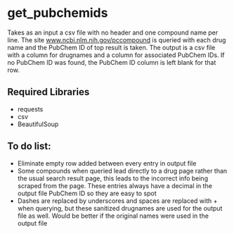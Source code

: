 # get_pubchemids

Takes as an input a csv file with no header and one compound name per line.
The site www.ncbi.nlm.nih.gov/pccompound is queried with each drug name and the PubChem ID of top result is taken.
The output is a csv file with a column for drugnames and a column for associated PubChem IDs. If no PubChem ID was found, the PubChem ID column is left blank for that row.



## Required Libraries

* requests
* csv
* BeautifulSoup

## To do list:

* Eliminate empty row added between every entry in output file
* Some compounds when queried lead directly to a drug page rather than the usual search result page, this leads to the incorrect info being scraped from the page. These entries always have a decimal in the output file PubChem ID so they are easy to spot
* Dashes are replaced by underscores and spaces are replaced with + when querying, but these sanitized drugnames are used for the output file as well. Would be better if the original names were used in the output file
